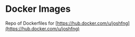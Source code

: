 # Docker Images

Repo of Dockerfiles for [https://hub.docker.com/u/joshfng](https://hub.docker.com/u/joshfng)
